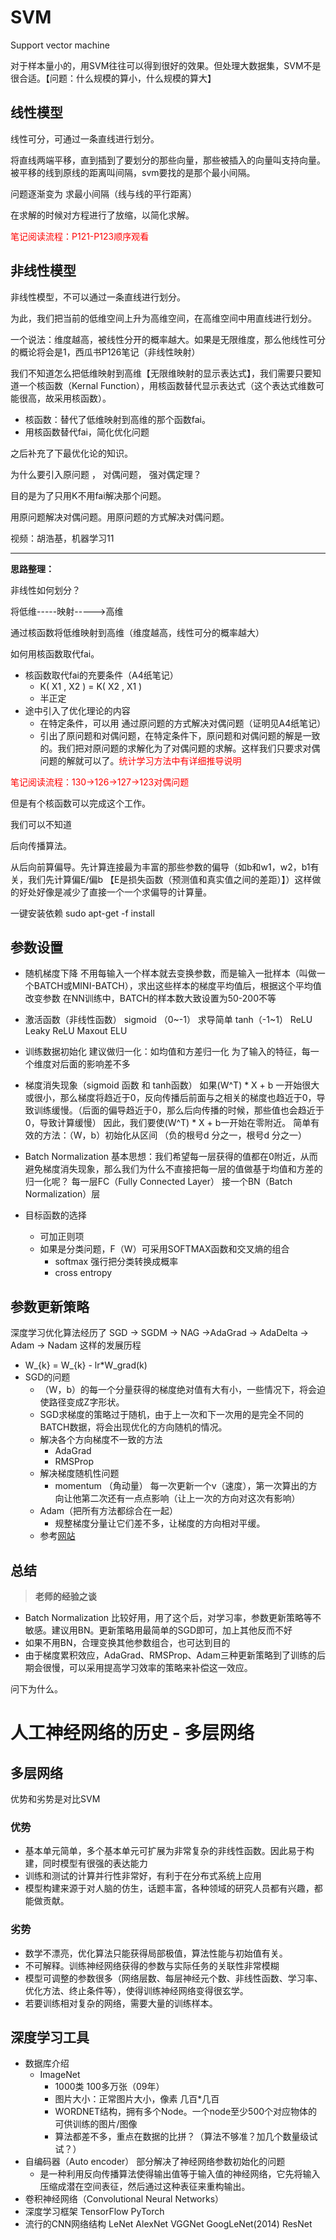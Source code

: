 # SVM

Support vector machine

对于样本量小的，用SVM往往可以得到很好的效果。但处理大数据集，SVM不是很合适。【问题：什么规模的算小，什么规模的算大】

## 线性模型

线性可分，可通过一条直线进行划分。

将直线两端平移，直到插到了要划分的那些向量，那些被插入的向量叫支持向量。被平移的线到原线的距离叫间隔，svm要找的是那个最小间隔。

问题逐渐变为 求最小间隔（线与线的平行距离）

在求解的时候对方程进行了放缩，以简化求解。

<span style="color:red">笔记阅读流程：P121-P123顺序观看</span>

## 非线性模型

非线性模型，不可以通过一条直线进行划分。

为此，我们把当前的低维空间上升为高维空间，在高维空间中用直线进行划分。

一个说法：维度越高，被线性分开的概率越大。如果是无限维度，那么他线性可分的概论将会是1，西瓜书P126笔记（非线性映射）

我们不知道怎么把低维映射到高维【无限维映射的显示表达式】，我们需要只要知道一个核函数（Kernal Function），用核函数替代显示表达式（这个表达式维数可能很高，故采用核函数）。

- 核函数：替代了低维映射到高维的那个函数fai。
- 用核函数替代fai，简化优化问题

之后补充了下最优化论的知识。

为什么要引入原问题 ， 对偶问题， 强对偶定理？

目的是为了只用K不用fai解决那个问题。

用原问题解决对偶问题。用原问题的方式解决对偶问题。

视频：胡浩基，机器学习11

----

**思路整理：**

非线性如何划分？

将低维-----映射----->高维

通过核函数将低维映射到高维（维度越高，线性可分的概率越大）

如何用核函数取代fai。

- 核函数取代fai的充要条件（A4纸笔记）
  - K( X1 , X2 ) = K( X2 , X1 )
  - 半正定
- 途中引入了优化理论的内容
  - 在特定条件，可以用 通过原问题的方式解决对偶问题（证明见A4纸笔记）
  - 引出了原问题和对偶问题，在特定条件下，原问题和对偶问题的解是一致的。我们把对原问题的求解化为了对偶问题的求解。这样我们只要求对偶问题的解就可以了。<span style="color:red">统计学习方法中有详细推导说明</span>

<span style='color:red'>笔记阅读流程：130->126->127->123对偶问题</span>

但是有个核函数可以完成这个工作。

我们可以不知道 

后向传播算法。

从后向前算偏导。先计算连接最为丰富的那些参数的偏导（如b和w1，w2，b1有关，我们先计算偏E/偏b  【E是损失函数（预测值和真实值之间的差距）】）这样做的好处好像是减少了直接一个一个求偏导的计算量。





一键安装依赖
sudo apt-get -f install

## 参数设置
- 随机梯度下降
	不用每输入一个样本就去变换参数，而是输入一批样本（叫做一个BATCH或MINI-BATCH），求出这些样本的梯度平均值后，根据这个平均值改变参数
	在NN训练中，BATCH的样本数大致设置为50-200不等
	
- 激活函数（非线性函数）
	sigmoid （0~-1） 求导简单 
	tanh（-1~1）
	ReLU
	Leaky ReLU
	Maxout
	ELU
	
- 训练数据初始化
	建议做归一化：如均值和方差归一化
	为了输入的特征，每一个维度对后面的影响差不多
	
- 梯度消失现象（sigmoid 函数 和 tanh函数）
	如果(W^T) * X + b 一开始很大或很小，那么梯度将趋近于0，反向传播后前面与之相关的梯度也趋近于0，导致训练缓慢。（后面的偏导趋近于0，那么后向传播的时候，那些值也会趋近于0，导致计算缓慢）
	因此，我们要使(W^T) * X + b一开始在零附近。
	简单有效的方法：（W，b）初始化从区间 （负的根号d 分之一，根号d 分之一）
	
- Batch Normalization
	基本思想：我们希望每一层获得的值都在0附近，从而避免梯度消失现象，那么我们为什么不直接把每一层的值做基于均值和方差的归一化呢？
	每一层FC（Fully Connected Layer）
	接一个BN（Batch Normalization）层
	
- 目标函数的选择
	- 可加正则项
	- 如果是分类问题，F（W）可采用SOFTMAX函数和交叉熵的组合
		- softmax 强行把分类转换成概率
		- cross entropy  
		
## 参数更新策略

深度学习优化算法经历了 SGD -> SGDM -> NAG ->AdaGrad -> AdaDelta -> Adam -> Nadam 这样的发展历程

- W_{k} = W_{k} - lr*W_grad(k)
- SGD的问题
	- （W，b）的每一个分量获得的梯度绝对值有大有小，一些情况下，将会迫使路径变成Z字形状。
	- SGD求梯度的策略过于随机，由于上一次和下一次用的是完全不同的BATCH数据，将会出现优化的方向随机的情况。
	- 解决各个方向梯度不一致的方法
		- AdaGrad 
		- RMSProp 
	- 解决梯度随机性问题
		- momentum （角动量）
		每一次更新一个v（速度），第一次算出的方向让他第二次还有一点点影响（让上一次的方向对这次有影响）
	- Adam（把所有方法都综合在一起）
		- 规整梯度分量让它们差不多，让梯度的方向相对平缓。
	- 参考<a href="https://zhuanlan.zhihu.com/p/32230623">网站</a>
		
## 总结
> **老师的经验之谈**
- Batch Normalization 比较好用，用了这个后，对学习率，参数更新策略等不敏感。建议用BN。更新策略用最简单的SGD即可，加上其他反而不好
- 如果不用BN，合理变换其他参数组合，也可达到目的
- 由于梯度累积效应，AdaGrad、RMSProp、Adam三种更新策略到了训练的后期会很慢，可以采用提高学习效率的策略来补偿这一效应。

问下为什么。

# 人工神经网络的历史 - 多层网络

## 多层网络
优势和劣势是对比SVM
### 优势
- 基本单元简单，多个基本单元可扩展为非常复杂的非线性函数。因此易于构建，同时模型有很强的表达能力
- 训练和测试的计算并行性非常好，有利于在分布式系统上应用
- 模型构建来源于对人脑的仿生，话题丰富，各种领域的研究人员都有兴趣，都能做贡献。


### 劣势
- 数学不漂亮，优化算法只能获得局部极值，算法性能与初始值有关。
- 不可解释。训练神经网络获得的参数与实际任务的关联性非常模糊
- 模型可调整的参数很多（网络层数、每层神经元个数、非线性函数、学习率、优化方法、终止条件等），使得训练神经网络变得很玄学。
- 若要训练相对复杂的网络，需要大量的训练样本。

## 深度学习工具

- 数据库介绍
	- ImageNet
		- 1000类 100多万张（09年）
		- 图片大小：正常图片大小，像素 几百*几百
		- WORDNET结构，拥有多个Node。一个node至少500个对应物体的可供训练的图片/图像
		- 算法都差不多，重点在数据的比拼？（算法不够准？加几个数量级试试？）
- 自编码器（Auto encoder）  部分解决了神经网络参数初始化的问题
	- 是一种利用反向传播算法使得输出值等于输入值的神经网络，它先将输入压缩成潜在空间表征，然后通过这种表征来重构输出。
- 卷积神经网络（Convolutional Neural Networks）
- 深度学习框架 TensorFlow PyTorch
- 流行的CNN网络结构 LeNet AlexNet VGGNet GoogLeNet(2014) ResNet






















































​		
​		
​		
​		
​		



